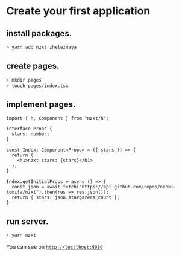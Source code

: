 # Create your first application

## install packages.

```bash
> yarn add nzxt zheleznaya
```

## create pages.

```bash
> mkdir pages
> touch pages/index.tsx
```

## implement pages.

```tsx
import { h, Component } from "nzxt/h";

interface Props {
  stars: number;
}

const Index: Component<Props> = ({ stars }) => {
  return (
    <h1>nzxt stars: {stars}</h1>
  );
}

Index.getInitialProps = async () => {
  const json = await fetch("https://api.github.com/repos/naoki-tomita/nzxt").then(res => res.json());
  return { stars: json.stargazers_count };
}
```

## run server.

```bash
> yarn nzxt
```

You can see on [`http://localhost:8080`](http://localhost:8080)
